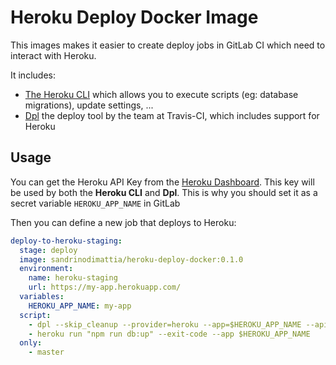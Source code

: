 # Heroku Deploy Docker Image

This images makes it easier to create deploy jobs in GitLab CI which need to interact with Heroku.

It includes:

 - [The Heroku CLI](https://devcenter.heroku.com/articles/heroku-cli) which allows you to execute scripts (eg: database migrations), update settings, ...
 - [Dpl](https://github.com/travis-ci/dpl) the deploy tool by the team at Travis-CI, which includes support for Heroku

## Usage

You can get the Heroku API Key from the [Heroku Dashboard](https://dashboard.heroku.com/account). This key will be used by both the **Heroku CLI** and **Dpl**. This is why you should set it as a secret variable `HEROKU_APP_NAME` in GitLab

Then you can define a new job that deploys to Heroku:

```yaml
deploy-to-heroku-staging:
  stage: deploy
  image: sandrinodimattia/heroku-deploy-docker:0.1.0
  environment:
    name: heroku-staging
    url: https://my-app.herokuapp.com/
  variables:
    HEROKU_APP_NAME: my-app
  script:
    - dpl --skip_cleanup --provider=heroku --app=$HEROKU_APP_NAME --api-key=$HEROKU_API_KEY
    - heroku run "npm run db:up" --exit-code --app $HEROKU_APP_NAME
  only:
    - master
```
